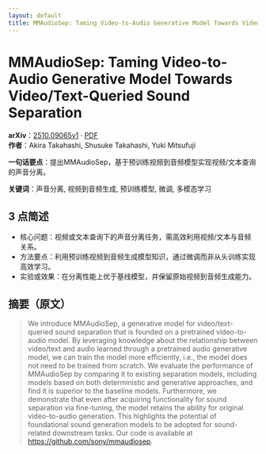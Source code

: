 ```yaml
---
layout: default
title: MMAudioSep: Taming Video-to-Audio Generative Model Towards Video/Text-Queried Sound Separation
---
```


# MMAudioSep: Taming Video-to-Audio Generative Model Towards Video/Text-Queried Sound Separation
**arXiv**：[2510.09065v1](https://arxiv.org/abs/2510.09065) · [PDF](https://arxiv.org/pdf/2510.09065.pdf)  
**作者**：Akira Takahashi, Shusuke Takahashi, Yuki Mitsufuji  

**一句话要点**：提出MMAudioSep，基于预训练视频到音频模型实现视频/文本查询的声音分离。

**关键词**：声音分离, 视频到音频生成, 预训练模型, 微调, 多模态学习

## 3 点简述
- 核心问题：视频或文本查询下的声音分离任务，需高效利用视频/文本与音频关系。
- 方法要点：利用预训练视频到音频生成模型知识，通过微调而非从头训练实现高效学习。
- 实验或效果：在分离性能上优于基线模型，并保留原始视频到音频生成能力。

## 摘要（原文）

> We introduce MMAudioSep, a generative model for video/text-queried sound
> separation that is founded on a pretrained video-to-audio model. By leveraging
> knowledge about the relationship between video/text and audio learned through a
> pretrained audio generative model, we can train the model more efficiently,
> i.e., the model does not need to be trained from scratch. We evaluate the
> performance of MMAudioSep by comparing it to existing separation models,
> including models based on both deterministic and generative approaches, and
> find it is superior to the baseline models. Furthermore, we demonstrate that
> even after acquiring functionality for sound separation via fine-tuning, the
> model retains the ability for original video-to-audio generation. This
> highlights the potential of foundational sound generation models to be adopted
> for sound-related downstream tasks. Our code is available at
> https://github.com/sony/mmaudiosep.


